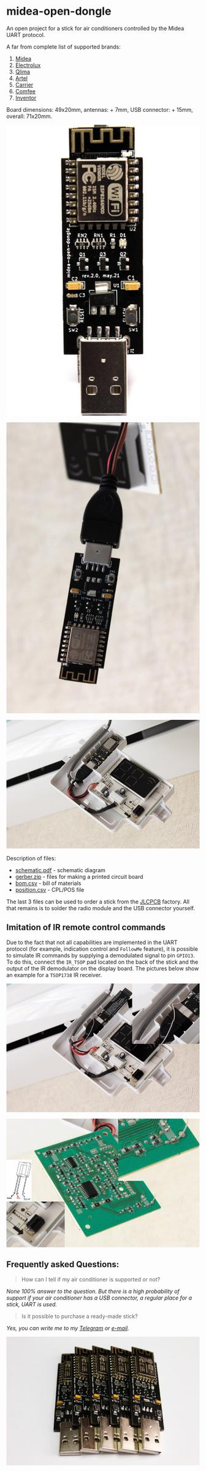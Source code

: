 # midea-open-dongle

An open project for a stick for air conditioners controlled by the Midea UART protocol.

A far from complete list of supported brands:
1. [Midea](https://www.midea.com/)
2. [Electrolux](https://www.electrolux.ru/)
3. [Qlima](https://www.qlima.com/)
4. [Artel](https://www.artelgroup.com/)
5. [Carrier](https://www.carrier.com/)
6. [Comfee](http://www.comfee-russia.ru/)
7. [Inventor](https://www.inventorairconditioner.com/)

Board dimensions: 49x20mm, antennas: + 7mm, USB connector: + 15mm, overall: 71x20mm.

![1](images/01.jpg)

![2](images/02.jpg)

![2](images/03.jpg)

Description of files:
* [schematic.pdf](schematic.pdf) - schematic diagram
* [gerber.zip](gerber.zip) - files for making a printed circuit board
* [bom.csv](bom.csv) - bill of materials
* [position.csv](position.csv) - CPL/POS file

The last 3 files can be used to order a stick from the [JLCPCB](https://jlcpcb.com) factory. All that remains is to solder the radio module and the USB connector yourself.

## Imitation of IR remote control commands

Due to the fact that not all capabilities are implemented in the UART protocol (for example, indication control and `FollowMe` feature), it is possible to simulate IR commands by supplying a demodulated signal to pin `GPIO13`.
To do this, connect the `IR_TSOP` pad located on the back of the stick and the output of the IR demodulator on the display board.
The pictures below show an example for a `TSOP1738` IR receiver.

![2](images/tsop_stick.jpg)

![2](images/tsop_display.jpg)

## Frequently asked Questions:
> How can I tell if my air conditioner is supported or not?

*None 100% answer to the question. But there is a high probability of support if your air conditioner has a USB connector, a regular place for a stick, UART is used.*

> Is it possible to purchase a ready-made stick?

*Yes, you can write me to my [Telegram](https://t.me/dudanov) or [e-mail](mailto:sergey.dudanov@gmail.com).*

![2](images/sticks.jpg)
